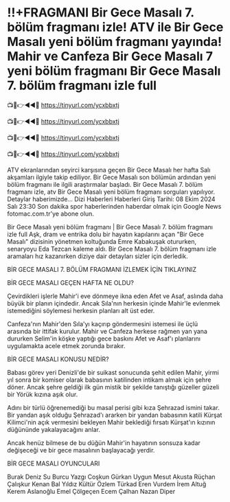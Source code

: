 # !!+FRAGMANI Bir Gece Masalı 7. bölüm fragmanı izle! ATV ile Bir Gece Masalı yeni bölüm fragmanı yayında! Mahir ve Canfeza Bir Gece Masalı 7 yeni bölüm fragmanı Bir Gece Masalı 7. bölüm fragmanı izle full


📺📱👉◄◄🔴 https://tinyurl.com/ycxbbxtj

📺📱👉◄◄🔴 https://tinyurl.com/ycxbbxtj

📺📱👉◄◄🔴 https://tinyurl.com/ycxbbxtj

📺📱👉◄◄🔴 https://tinyurl.com/ycxbbxtj


ATV ekranlarından seyirci karşısına geçen Bir Gece Masalı her hafta Salı akşamları ilgiyle takip ediliyor. Bir Gece Masalı son bölümün ardından yeni bölüm fragmanı ile ilgili araştırmalar başladı. Bir Gece Masalı 7. bölüm fragmanı izle, atv Bir Gece Masalı yeni bölüm fragmanı sorguları yapılıyor. Detaylar haberimizde...
Dizi Haberleri Haberleri Giriş Tarihi: 08 Ekim 2024 Salı 23:30
Son dakika spor haberlerinden haberdar olmak için
Google News fotomac.com.tr'ye abone olun.

Bir Gece Masalı yeni bölüm fragmanı | Bir Gece Masalı 7. bölüm fragmanı izle full
Aşk, dram ve entrika dolu bir hayatın kapılarını açan "Bir Gece Masalı" dizisinin yönetmen koltuğunda Emre Kabakuşak otururken, senaryoyu Eda Tezcan kaleme aldı. Bir Gece Masalı 7. bölüm fragmanı izle aramaları hız kazanırken diziye dair detayları sizler için derledik.

BİR GECE MASALI 7. BÖLÜM FRAGMANI İZLEMEK İÇİN TIKLAYINIZ

BİR GECE MASALI GEÇEN HAFTA NE OLDU?

Çevirdikleri işlerle Mahir'i eve dönmeye ikna eden Afet ve Asaf, aslında daha büyük bir planın içindedir. Ancak Sıla'nın herkesin içinde Mahir'le evlenmek istemediğini söylemesi herkesin planları alt üst eder.

Canfeza'nın Mahir'den Sıla'yı kaçırıp göndermesini istemesi ile üçlü arasında bir ittifak kurulur. Mahir ve Canfeza herkese rağmen yan yana dururken Selim'in köşke yaptığı gece baskını Afet ve Asaf'ı planlarını uygulamakta acele etmek zorunda bırakır.

BİR GECE MASALI KONUSU NEDİR?

Babası görev yeri Denizli'de bir suikast sonucunda şehit edilen Mahir, yirmi yıl sonra bir komiser olarak babasının katilinden intikam almak için şehre döner. Ancak şehre geldiği ilk gün mistik bir şekilde tanıştığı güzeller güzeli bir Yörük kızına aşık olur.

Adını bir türlü öğrenemediği bu masal perisi gibi kıza Şehrazad ismini takar. Bir yandan aşık olduğu Şehrazad'ı ararken bir yandan babasının katili Kürşat Kilimci'nin açık vermesini bekleyen Mahir beklediği fırsatı Kürşat'ın kızının düğününde yakalayacağını anlar.

Ancak henüz bilmese de bu düğün Mahir'in hayatının sonsuza kadar değişeceği ve bir gece masalının başlayacağı yerdir.



BİR GECE MASALI OYUNCULARI

Burak Deniz
Su Burcu Yazgı Coşkun
Gürkan Uygun
Mesut Akusta
Rüçhan Çalışkur
Kenan Bal
Yıldız Kültür
Özlem Türkad
Eren Vurdem
İrem Altuğ
Kerem Aslanoğlu
Emel Çölgeçen
Ecem Çalhan
Nazan Diper
